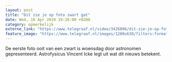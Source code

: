 ```yaml
---
layout: post
title: "Dit zie je op foto zwart gat"
date: Wed, 10 Apr 2019 19:26:00 +0200
category: opmerkelijk
externe_link: "https://www.telegraaf.nl/video/3426896/dit-zie-je-op-foto-zwart-gat"
feature_image: "https://www.telegraaf.nl/images/1200x630/filters:format(jpeg):quality(80)/cdn-kiosk-api.telegraaf.nl/20be2134-5c66-11e9-96f7-02d2fb1aa1d7.jpg"
---
```


<p class="intro">De eerste foto ooit van een zwart is woensdag door astronomen gepresenteerd. Astrofysicus Vincent Icke legt uit wat dit nieuws betekent.</p>
